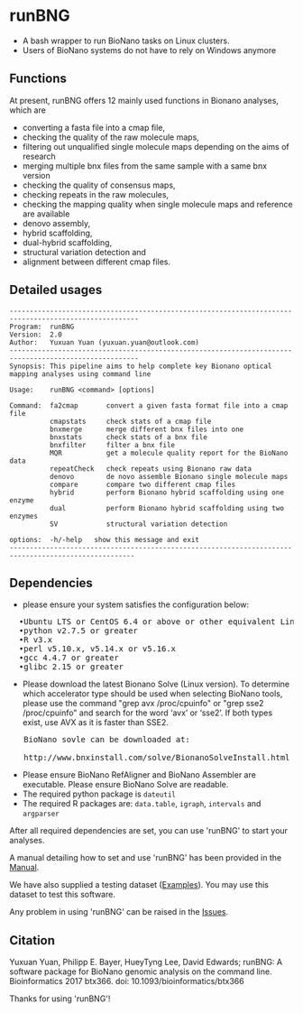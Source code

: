 # runBNG
* A bash wrapper to run BioNano tasks on Linux clusters. 
* Users of BioNano systems do not have to rely on Windows anymore

## Functions 
At present, runBNG offers 12 mainly used functions in Bionano analyses, which are 
* converting a fasta file into a cmap file, 
* checking the quality of the raw molecule maps,
* filtering out unqualified single molecule maps depending on the aims of research 
* merging multiple bnx files from the same sample with a same bnx version
* checking the quality of consensus maps, 
* checking repeats in the raw molecules, 
* checking the mapping quality when single molecule maps and reference are available 
* denovo assembly, 
* hybrid scaffolding, 
* dual-hybrid scaffolding,
* structural variation detection and 
* alignment between different cmap files.

## Detailed usages 
```
------------------------------------------------------------------------------------------------------
Program:  runBNG
Version:  2.0
Author:   Yuxuan Yuan (yuxuan.yuan@outlook.com) 
------------------------------------------------------------------------------------------------------
Synopsis: This pipeline aims to help complete key Bionano optical mapping analyses using command line

Usage:    runBNG <command> [options]

Command:  fa2cmap       convert a given fasta format file into a cmap file
          cmapstats     check stats of a cmap file
          bnxmerge      merge different bnx files into one
          bnxstats      check stats of a bnx file
          bnxfilter     filter a bnx file 
          MQR           get a molecule quality report for the BioNano data
          repeatCheck   check repeats using Bionano raw data
          denovo        de novo assemble Bionano single molecule maps
          compare       compare two different cmap files
          hybrid        perform Bionano hybrid scaffolding using one enzyme 
          dual          perform Bionano hybrid scaffolding using two enzymes 
          SV            structural variation detection

options:  -h/-help   show this message and exit
-----------------------------------------------------------------------------------------------------
```

##  Dependencies
* please ensure your system satisfies the configuration below: 
<pre>
  •Ubuntu LTS or CentOS 6.4 or above or other equivalent Linux system
  •python v2.7.5 or greater 
  •R v3.x
  •perl v5.10.x, v5.14.x or v5.16.x
  •gcc 4.4.7 or greater 
  •glibc 2.15 or greater </pre>
* Please download the latest Bionano Solve (Linux version). To determine which accelerator type should be used when selecting BioNano tools, please use the command "grep avx /proc/cpuinfo" or "grep sse2 /proc/cpuinfo" and search for the word ‘avx’ or ‘sse2’. If both types exist, use AVX as it is faster than SSE2.
 <pre>
   BioNano sovle can be downloaded at:
   
   http://www.bnxinstall.com/solve/BionanoSolveInstall.html</pre>
* Please ensure BioNano RefAligner and BioNano Assembler are executable. Please ensure BioNano Solve are readable.
* The required python package is `dateutil`
* The required R packages are: `data.table`, `igraph`, `intervals` and `argparser`


After all required dependencies are set, you can use 'runBNG' to start your analyses.  

A manual detailing how to set and use 'runBNG' has been provided in the [Manual](https://github.com/AppliedBioinformatics/runBNG/blob/master/Manual.md).

We have also supplied a testing dataset ([Examples](https://github.com/AppliedBioinformatics/runBNG/tree/master/Examples)). You may use this dataset to test this software.

Any problem in using 'runBNG' can be raised in the [Issues](https://github.com/AppliedBioinformatics/runBNG/issues).

## Citation
Yuxuan Yuan, Philipp E. Bayer, HueyTyng Lee, David Edwards; runBNG: A software package for BioNano genomic analysis on the command line. Bioinformatics 2017 btx366. doi: 10.1093/bioinformatics/btx366

Thanks for using 'runBNG'! 
